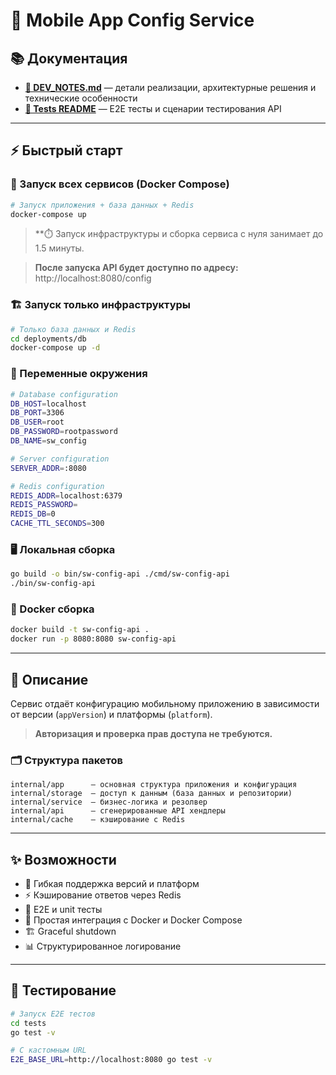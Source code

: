 # 🚀 Mobile App Config Service

## 📚 Документация

- **[📖 DEV_NOTES.md](docs/DEV_NOTES.md)** — детали реализации, архитектурные решения и технические особенности
- **[🧪 Tests README](tests/README.md)** — E2E тесты и сценарии тестирования API

---

## ⚡ Быстрый старт

### 🐙 Запуск всех сервисов (Docker Compose)

```bash
# Запуск приложения + база данных + Redis
docker-compose up
```

> **⏱️ Запуск инфраструктуры и сборка сервиса с нуля занимает до 1.5 минуты.


> **После запуска API будет доступно по адресу:** http://localhost:8080/config

### 🏗️ Запуск только инфраструктуры

```bash
# Только база данных и Redis
cd deployments/db
docker-compose up -d
```

### 📝 Переменные окружения

```bash
# Database configuration
DB_HOST=localhost
DB_PORT=3306
DB_USER=root
DB_PASSWORD=rootpassword
DB_NAME=sw_config

# Server configuration
SERVER_ADDR=:8080

# Redis configuration
REDIS_ADDR=localhost:6379
REDIS_PASSWORD=
REDIS_DB=0
CACHE_TTL_SECONDS=300
```

### 🖥️ Локальная сборка

```bash
go build -o bin/sw-config-api ./cmd/sw-config-api
./bin/sw-config-api
```

### 🐳 Docker сборка

```bash
docker build -t sw-config-api .
docker run -p 8080:8080 sw-config-api
```

---

## 📝 Описание

Сервис отдаёт конфигурацию мобильному приложению в зависимости от версии (`appVersion`) и платформы (`platform`).

> **Авторизация и проверка прав доступа не требуются.**

### 🗂️ Структура пакетов

```text
internal/app      — основная структура приложения и конфигурация
internal/storage  — доступ к данным (база данных и репозитории)
internal/service  — бизнес-логика и резолвер
internal/api      — сгенерированные API хендлеры
internal/cache    — кэширование с Redis
```

---

## ✨ Возможности

- 🔄 Гибкая поддержка версий и платформ
- ⚡ Кэширование ответов через Redis
- 🧪 E2E и unit тесты
- 🐳 Простая интеграция с Docker и Docker Compose
- 🏗️ Graceful shutdown
- 📊 Структурированное логирование

---

## 🧪 Тестирование

```bash
# Запуск E2E тестов
cd tests
go test -v

# С кастомным URL
E2E_BASE_URL=http://localhost:8080 go test -v
```
